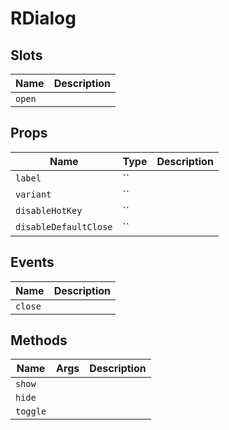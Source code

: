 <!-- generated by doc script, do not edit -->

# RDialog


## Slots

| Name | Description |
|-|-|
| `open` |  |




## Props

| Name | Type | Description |
|-|-|-|
| `label` | `` |  |
| `variant` | `` |  |
| `disableHotKey` | `` |  |
| `disableDefaultClose` | `` |  |




## Events

| Name | Description |
|-|-|
| `close` |  |




## Methods

| Name | Args | Description |
|-|-|-|
| `show` |  |  |
| `hide` |  |  |
| `toggle` |  |  |



<!-- ## Example -->